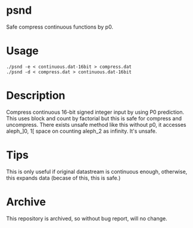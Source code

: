 # psnd
Safe compress continuous functions by p0.

# Usage
    ./psnd -e < continuous.dat-16bit > compress.dat
    ./psnd -d < compress.dat > continuous.dat-16bit

# Description
Compress continuous 16-bit signed integer input by using P0 prediction. This uses block and count by factorial but this is safe for compress and uncompress.
There exists unsafe method like this without p0, it accesses aleph_\]0, 1\[ space on counting aleph_2 as infinity. It's unsafe.

# Tips
This is only useful if original datastream is continuous enough, otherwise, this expands data (becase of this, this is safe.)

# Archive
This repository is archived, so without bug report, will no change.
